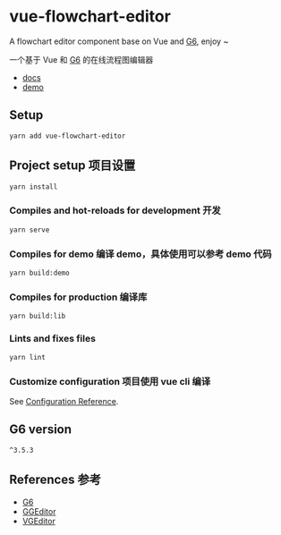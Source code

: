 # vue-flowchart-editor

A flowchart editor component base on Vue and [G6](https://github.com/antvis/g6), enjoy ~

一个基于 Vue 和 [G6](https://github.com/antvis/g6) 的在线流程图编辑器

- [docs](http://jnoodle.github.io/vue-flowchart-editor/docs)
- [demo](http://jnoodle.github.io/vue-flowchart-editor/demo)


## Setup

```
yarn add vue-flowchart-editor
```

## Project setup 项目设置
```
yarn install
```

### Compiles and hot-reloads for development 开发
```
yarn serve
```

### Compiles for demo 编译 demo，具体使用可以参考 demo 代码
```
yarn build:demo
```

### Compiles for production 编译库
```
yarn build:lib
```

### Lints and fixes files
```
yarn lint
```

### Customize configuration 项目使用 vue cli 编译

See [Configuration Reference](https://cli.vuejs.org/config/).

## G6 version
`^3.5.3`

## References 参考

- [G6](https://github.com/antvis/g6)
- [GGEditor](https://github.com/alibaba/GGEditor)
- [VGEditor](https://github.com/ChrisShen93/VGEditor)

